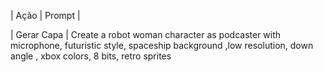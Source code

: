 | Ação | Prompt |


| Gerar Capa | Create a robot woman character as podcaster with microphone, futuristic style, spaceship background ,low resolution, down angle , xbox colors, 8 bits, retro sprites
